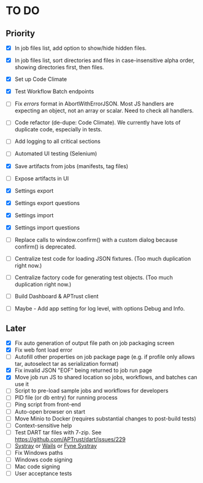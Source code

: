 # TO DO

## Priority

- [x] In job files list, add option to show/hide hidden files.
- [x] In job files list, sort directories and files in case-insensitive alpha order, showing directories first, then files.
- [x] Set up Code Climate
- [x] Test Workflow Batch endpoints
- [ ] Fix _errors_ format in AbortWithErrorJSON. Most JS handlers are expecting an object, not an array or scalar. Need to check all handlers.
- [ ] Code refactor (de-dupe: Code Climate). We currently have lots of duplicate code, especially in tests.
- [ ] Add logging to all critical sections
- [ ] Automated UI testing (Selenium)
- [x] Save artifacts from jobs (manifests, tag files)
- [ ] Expose artifacts in UI
- [x] Settings export
- [x] Settings export questions
- [x] Settings import
- [x] Settings import questions
- [ ] Replace calls to window.confirm() with a custom dialog because confirm() is deprecated.
- [ ] Centralize test code for loading JSON fixtures. (Too much duplication right now.)
- [ ] Centralize factory code for generating test objects. (Too much duplication right now.)
- [ ] Build Dashboard & APTrust client
- [ ] Maybe - Add app setting for log level, with options Debug and Info.


## Later

- [x] Fix auto generation of output file path on job packaging screen
- [x] Fix web font load error
- [ ] Autofill other properties on job package page (e.g. if profile only allows tar, autoselect tar as serialization format)
- [x] Fix invalid JSON "EOF" being returned to job run page
- [x] Move job run JS to shared location so jobs, workflows, and batches can use it
- [ ] Script to pre-load sample jobs and workflows for developers
- [ ] PID file (or db entry) for running process
- [ ] Ping script from front-end
- [ ] Auto-open browser on start
- [ ] Move Minio to Docker (requires substantial changes to post-build tests)
- [ ] Context-sensitive help
- [ ] Test DART tar files with 7-zip. See https://github.com/APTrust/dart/issues/229
- [ ] [Systray](https://github.com/getlantern/systray/) or [Wails](https://wails.io) or [Fyne Systray](https://developer.fyne.io/explore/systray.html)
- [ ] Fix Windows paths
- [ ] Windows code signing
- [ ] Mac code signing
- [ ] User acceptance tests
